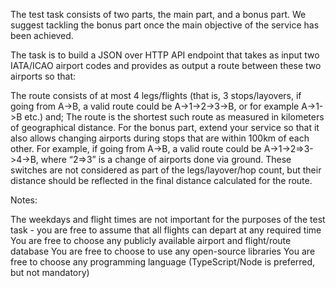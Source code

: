 The test task consists of two parts, the main part, and a bonus part. We suggest tackling the bonus part once the main objective of the service has been achieved.

The task is to build a JSON over HTTP API endpoint that takes as input two IATA/ICAO airport codes and provides as output a route between these two airports so that:

The route consists of at most 4 legs/flights (that is, 3 stops/layovers, if going from A->B, a valid route could be A->1->2->3->B, or for example A->1->B etc.) and;
The route is the shortest such route as measured in kilometers of geographical distance.
For the bonus part, extend your service so that it also allows changing airports during stops that are within 100km of each other. For example, if going from A->B, a valid route could be A->1->2=>3->4->B, where “2=>3” is a change of airports done via ground. These switches are not considered as part of the legs/layover/hop count, but their distance should be reflected in the final distance calculated for the route.

Notes:

The weekdays and flight times are not important for the purposes of the test task - you are free to assume that all flights can depart at any required time
You are free to choose any publicly available airport and flight/route database
You are free to choose to use any open-source libraries
You are free to choose any programming language (TypeScript/Node is preferred, but not mandatory)
